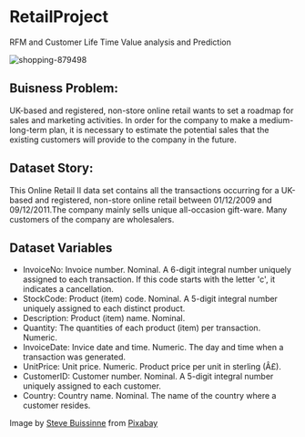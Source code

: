 # RetailProject

RFM and Customer Life Time Value analysis and Prediction

![shopping-879498](https://user-images.githubusercontent.com/110662602/192848121-4663741d-8af5-45aa-8fa0-503d4609034b.jpg)

## Buisness Problem:
UK-based and registered, non-store online retail wants to set a roadmap for sales and marketing activities. In order for the company to make a medium-long-term plan, it is necessary to estimate the potential sales that the existing customers will provide to the company in the future.

## Dataset Story: 

This Online Retail II data set contains all the transactions occurring for a UK-based and registered, non-store online retail between 01/12/2009 and 09/12/2011.The company mainly sells unique all-occasion gift-ware. Many customers of the company are wholesalers.

## Dataset Variables

* InvoiceNo: Invoice number. Nominal. A 6-digit integral number uniquely assigned to each transaction. If this code starts with the letter 'c', it indicates a cancellation.
* StockCode: Product (item) code. Nominal. A 5-digit integral number uniquely assigned to each distinct product.
* Description: Product (item) name. Nominal.
* Quantity: The quantities of each product (item) per transaction. Numeric.
* InvoiceDate: Invice date and time. Numeric. The day and time when a transaction was generated.
* UnitPrice: Unit price. Numeric. Product price per unit in sterling (Â£).
* CustomerID: Customer number. Nominal. A 5-digit integral number uniquely assigned to each customer.
* Country: Country name. Nominal. The name of the country where a customer resides.


Image by <a href="https://pixabay.com/users/stevepb-282134/?utm_source=link-attribution&amp;utm_medium=referral&amp;utm_campaign=image&amp;utm_content=879498">Steve Buissinne</a> from <a href="https://pixabay.com//?utm_source=link-attribution&amp;utm_medium=referral&amp;utm_campaign=image&amp;utm_content=879498">Pixabay</a>
